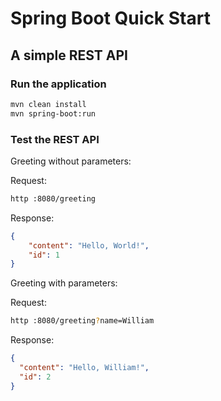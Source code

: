 # Spring Boot Quick Start

## A simple REST API

### Run the application

```bash
mvn clean install
mvn spring-boot:run
```

### Test the REST API

Greeting without parameters:

Request:
```bash
http :8080/greeting
```

Response:
```json
{
    "content": "Hello, World!",
    "id": 1
}
```

Greeting with parameters:

Request:
```bash
http :8080/greeting?name=William
```

Response:
```json
{
  "content": "Hello, William!",
  "id": 2
}
```
